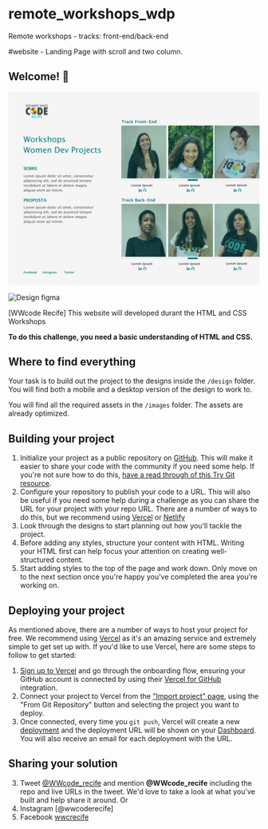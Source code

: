 # remote_workshops_wdp
Remote workshops - tracks: front-end/back-end

#website - Landing Page with scroll and two column.

## Welcome! 👋

![Design preview](./design/prototipo.png)

![Design figma](https://www.figma.com/file/rhtNHUcJNDXD5V23XXi3M9/Site-Workshop-WDP)

[WWcode Recife] This website will developed durant the HTML and CSS Workshops

**To do this challenge, you need a basic understanding of HTML and CSS.**

## Where to find everything

Your task is to build out the project to the designs inside the `/design` folder. You will find both a mobile and a desktop version of the design to work to. 

You will find all the required assets in the `/images` folder. The assets are already optimized.

## Building your project

1. Initialize your project as a public repository on [GitHub](https://github.com/). This will make it easier to share your code with the community if you need some help. If you're not sure how to do this, [have a read through of this Try Git resource](https://try.github.io/).
2. Configure your repository to publish your code to a URL. This will also be useful if you need some help during a challenge as you can share the URL for your project with your repo URL. There are a number of ways to do this, but we recommend using [Vercel](https://bit.ly/) or [Netlify](https://www.netlify.com/)
3. Look through the designs to start planning out how you'll tackle the project.
4. Before adding any styles, structure your content with HTML. Writing your HTML first can help focus your attention on creating well-structured content.
6. Start adding styles to the top of the page and work down. Only move on to the next section once you're happy you've completed the area you're working on.

## Deploying your project

As mentioned above, there are a number of ways to host your project for free. We recommend using [Vercel](https://bit.ly/fem-vercel) as it's an amazing service and extremely simple to get set up with. If you'd like to use Vercel, here are some steps to follow to get started:

1. [Sign up to Vercel](https://bit.ly/fem-vercel-signup) and go through the onboarding flow, ensuring your GitHub account is connected by using their [Vercel for GitHub](https://vercel.com/docs/v2/git-integrations/vercel-for-github) integration.
2. Connect your project to Vercel from the ["Import project" page](https://vercel.com/import), using the "From Git Repository" button and selecting the project you want to deploy.
3. Once connected, every time you `git push`, Vercel will create a new [deployment](https://vercel.com/docs/v2/platform/deployments) and the deployment URL will be shown on your [Dashboard](https://vercel.com/dashboard). You will also receive an email for each deployment with the URL.


## Sharing your solution

3. Tweet [@WWcode_recife](https://twitter.com/WWCode_Recife) and mention **@WWcode_recife** including the repo and live URLs in the tweet. We'd love to take a look at what you've built and help share it around. Or
4. Instagram [@wwcoderecife]
5. Facebook [wwcrecife](https://www.facebook.com/groups/wwcrecife/)
